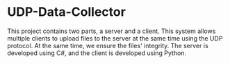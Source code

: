# UDP-Data-Collector
This project contains two parts, a server and a client. This system allows multiple clients to upload files to the server at the same time using the UDP protocol. At the same time, we ensure the files' integrity. The server is developed using C#, and the client is developed using Python.

